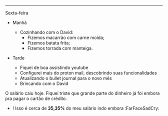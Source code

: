 
---
Sexta-feira

- Manhã
	- Cozinhando com o David:
		- Fizemos macarrão com carne moída;
		- Fizemos batata frita;
		- Fizemos torrada com manteiga.

- Tarde
	- Fiquei de boa assistindo youtube
	- Configurei mais do proton mail, descobrindo suas funcionalidades
	- Atualizando o bullet journal para o novo mês
	- Brincando com o David

O salário caiu hoje. Fiquei triste que grande parte do dinheiro já foi embora pra pagar o cartão de crédito. 

- ! Isso é cerca de **35,35%** do meu salário indo embora :FarFaceSadCry:

